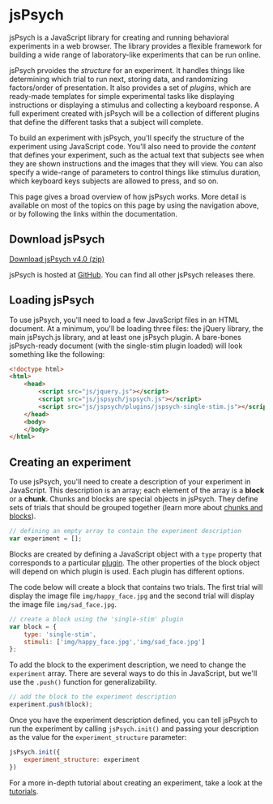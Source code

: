 # jsPsych 

jsPsych is a JavaScript library for creating and running behavioral experiments in a web browser. The library provides a flexible framework for building a wide range of laboratory-like experiments that can be run online. 

jsPsych prvoides the *structure* for an experiment. It handles things like determining which trial to run next, storing data, and randomizing factors/order of presentation. It also provides a set of *plugins*, which are ready-made templates for simple experimental tasks like displaying instructions or displaying a stimulus and collecting a keyboard response. A full experiment created with jsPsych will be a collection of different plugins that define the different tasks that a subject will complete. 

To build an experiment with jsPsych, you'll specify the structure of the experiment using JavaScript code. You'll also need to provide the *content* that defines your experiment, such as the actual text that subjects see when they are shown instructions and the images that they will view. You can also specify a wide-range of parameters to control things like stimulus duration, which keyboard keys subjects are allowed to press, and so on.

This page gives a broad overview of how jsPsych works. More detail is available on most of the topics on this page by using the navigation above, or by following the links within the documentation.

## Download jsPsych

<a href="https://github.com/jodeleeuw/jsPsych/archive/v4.0.zip" class="btn btn-primary" role="button">Download jsPsych v4.0 (zip)</a>

jsPsych is hosted at [GitHub](http://github.com/jodeleeuw/jsPsych). You can find all other jsPsych releases there.

## Loading jsPsych

To use jsPsych, you'll need to load a few JavaScript files in an HTML document. At a minimum, you'll be loading three files: the jQuery library, the main jsPsych.js library, and at least one jsPsych plugin. A bare-bones jsPsych-ready document (with the single-stim plugin loaded) will look something like the following:

```html
<!doctype html>
<html>
	<head>
		<script src="js/jquery.js"></script>
		<script src="js/jspsych/jspsych.js"></script>
		<script src="js/jspsych/plugins/jspsych-single-stim.js"></script>
	</head>
	<body>
	</body>
</html>
```

## Creating an experiment

To use jsPsych, you'll need to create a description of your experiment in JavaScript. This description is an array; each element of the array is a **block** or a **chunk**. Chunks and blocks are special objects in jsPsych. They define sets of trials that should be grouped together (learn more about [chunks and blocks]()).

```javascript
// defining an empty array to contain the experiment description
var experiment = [];
```

Blocks are created by defining a JavaScript object with a `type` property that corresponds to a particular [plugin](). The other properties of the block object will depend on which plugin is used. Each plugin has different options.

The code below will create a block that contains two trials. The first trial will display the image file `img/happy_face.jpg` and the second trial will display the image file `img/sad_face.jpg`.

```javascript
// create a block using the 'single-stim' plugin
var block = {
	type: 'single-stim',
	stimuli: ['img/happy_face.jpg','img/sad_face.jpg']
};
```

To add the block to the experiment description, we need to change the `experiment` array. There are several ways to do this in JavaScript, but we'll use the `.push()` function for generalizability.

```javascript
// add the block to the experiment description
experiment.push(block);
```
 
Once you have the experiment description defined, you can tell jsPsych to run the experiment by calling `jsPsych.init()` and passing your description as the value for the `experiment_structure` parameter:

```javascript
jsPsych.init({
	experiment_structure: experiment
})
```

For a more in-depth tutorial about creating an experiment, take a look at the [tutorials]().

